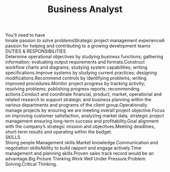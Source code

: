 ---
title:              Business Analyst
location:           Abuja
contract_type:      Full time  
department:         Npower
featured_image:     /uploads/headers/openings-header.jpg
body: |-
    ### You'll need to have
    - Innate passion to solve problems
    - Strategic project management experience
    - A passion for helping and contributing to a growing development teams
  
    ### DUTIES & RESPONSIBILITIES
    1. Determine operational objectives by studying business functions; gathering information; evaluating output requirements and formats. 
    2. Construct workflow charts and diagrams; studying system capabilities; writing specifications. 
    3. Improve systems by studying current practices; designing modifications. 
    4. Recommend controls by identifying problems; writing improved procedures.
    5. Monitor project progress by tracking activity; resolving problems; publishing progress reports; recommending actions. 
    6. Conduct and coordinate financial, product, market, operational and related research to support strategic and business planning within the various departments and programs of the client group.
    7. Operationally manage projects by ensuring we are meeting overall project objective.
    8. Focus on improving customer satisfaction, analyzing market data, strategic project management ensuring long-term success and profitability.
    9. Goal alignment with the company’s strategic mission and objectives. 
    10. Meeting deadlines, short-term results and operating within the budget.
    
    ### SKILLS
    1. Strong people Management skills. 
    2. Market knowledge. 
    3. Communication and negotiation skills 
    4. Ability to build rapport and engage actively. 
    5. Time management and planning skills. 
    6. Proven sales track record would be an advantage. 
    7. Big Picture Thinking. 
    8. Work Well Under Pressure. 
    9. Problem Solving. 
    10. Critical Thinking.

---